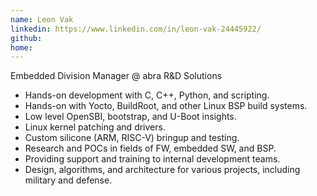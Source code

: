 ```yaml
---
name: Leon Vak
linkedin: https://www.linkedin.com/in/leon-vak-24445922/
github:
home:
---
```


Embedded Division Manager @ abra R&D Solutions

* Hands-on development with C, C++, Python, and scripting.
* Hands-on with Yocto, BuildRoot, and other Linux BSP build systems.
* Low level OpenSBI, bootstrap, and U-Boot insights.
* Linux kernel patching and drivers.
* Custom silicone (ARM, RISC-V) bringup and testing.
* Research and POCs in fields of FW, embedded SW, and BSP.
* Providing support and training to internal development teams.
* Design, algorithms, and architecture for various projects, including military and defense.

